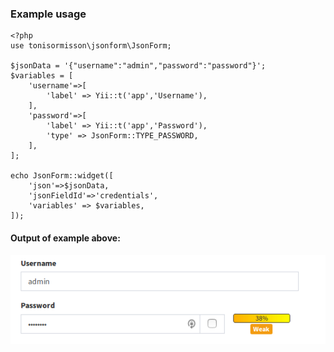 ### Example usage

```
<?php 
use tonisormisson\jsonform\JsonForm;

$jsonData = '{"username":"admin","password":"password"}';
$variables = [
    'username'=>[
        'label' => Yii::t('app','Username'),
    ],
    'password'=>[
        'label' => Yii::t('app','Password'),
        'type' => JsonForm::TYPE_PASSWORD,
    ],
];

echo JsonForm::widget([
    'json'=>$jsonData,
    'jsonFieldId'=>'credentials',
    'variables' => $variables,
]); 

```
#### Output of example above:
![alt text](images/example-1.png)
